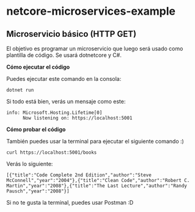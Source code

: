 # netcore-microservices-example
Microservicio básico (HTTP GET)
---
El objetivo es programar un microservicio que luego será usado como plantilla de código. Se usará dotnetcore y C#.

**Cómo ejecutar el código** </br>

Puedes ejecutar este comando en la consola:
```
dotnet run
```
Si todo está bien, verás un mensaje como este:
```
info: Microsoft.Hosting.Lifetime[0]
      Now listening on: https://localhost:5001
```

**Cómo probar el código** </br>

También puedes usar la terminal para ejecutar el siguiente comando :)

```
curl https://localhost:5001/books
```

Verás lo siguiente:
```
[{"title":"Code Complete 2nd Edition","author":"Steve McConnell","year":"2004"},{"title":"Clean Code","author":"Robert C. Martin","year":"2008"},{"title":"The Last Lecture","author":"Randy Pausch","year":"2008"}]
```

Si no te gusta la terminal, puedes usar Postman :D